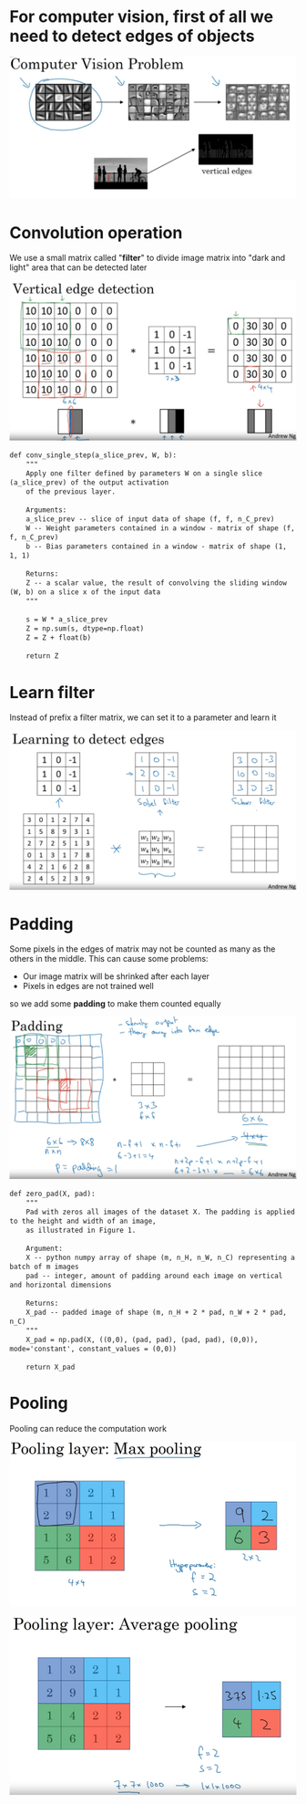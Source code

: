 # For computer vision, first of all we need to detect edges of objects

![computer-vision-problem](computer-vision-problem.png)

# Convolution operation

We use a small matrix called "**filter**" to divide image matrix into "dark and light" area that can be detected later

![convolution-operation](convolution-operation.png)


```
def conv_single_step(a_slice_prev, W, b):
    """
    Apply one filter defined by parameters W on a single slice (a_slice_prev) of the output activation 
    of the previous layer.
    
    Arguments:
    a_slice_prev -- slice of input data of shape (f, f, n_C_prev)
    W -- Weight parameters contained in a window - matrix of shape (f, f, n_C_prev)
    b -- Bias parameters contained in a window - matrix of shape (1, 1, 1)
    
    Returns:
    Z -- a scalar value, the result of convolving the sliding window (W, b) on a slice x of the input data
    """

    s = W * a_slice_prev
    Z = np.sum(s, dtype=np.float)
    Z = Z + float(b)

    return Z
```

# Learn filter

Instead of prefix a filter matrix, we can set it to a parameter and learn it

![para-filter](para-filter.png)

# Padding

Some pixels in the edges of matrix may not be counted as many as the others in the middle. This can cause some problems:
- Our image matrix will be shrinked after each layer
- Pixels in edges are not trained well  
 
so we add some **padding** to make them counted equally

![padding](padding.png)

```
def zero_pad(X, pad):
    """
    Pad with zeros all images of the dataset X. The padding is applied to the height and width of an image, 
    as illustrated in Figure 1.
    
    Argument:
    X -- python numpy array of shape (m, n_H, n_W, n_C) representing a batch of m images
    pad -- integer, amount of padding around each image on vertical and horizontal dimensions
    
    Returns:
    X_pad -- padded image of shape (m, n_H + 2 * pad, n_W + 2 * pad, n_C)
    """
    X_pad = np.pad(X, ((0,0), (pad, pad), (pad, pad), (0,0)), mode='constant', constant_values = (0,0))
    
    return X_pad
```

# Pooling
Pooling can reduce the computation work

![max-pooling](max-pooling.png)

![average-pooling](average-pooling.png)